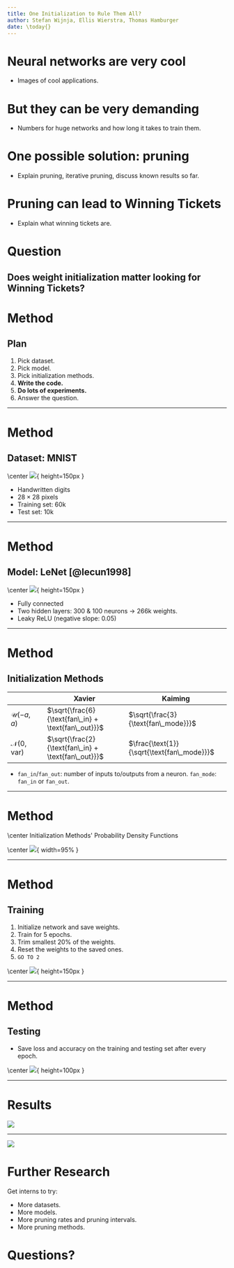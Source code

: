 ```yaml
---
title: One Initialization to Rule Them All?
author: Stefan Wijnja, Ellis Wierstra, Thomas Hamburger
date: \today{}
---
```


# Neural networks are very cool

* Images of cool applications.

# But they can be very demanding 
* Numbers for huge networks and how long it takes to train them.

# One possible solution: pruning

* Explain pruning, iterative pruning, discuss known results so far.

# Pruning can lead to Winning Tickets

* Explain what winning tickets are.

# Question

## Does weight initialization matter looking for Winning Tickets?

# Method
## Plan

1. Pick dataset.
2. Pick model.
3. Pick initialization methods.
4. __Write the code.__
5. __Do lots of experiments.__
6. Answer the question.

---

# Method
## Dataset: MNIST
\center
![](images/mnist.png){ height=150px }

* Handwritten digits
* $28 \times 28$ pixels
* Training set: 60k
* Test set: 10k

---

# Method
## Model: LeNet [@lecun1998]
\center
![](images/net.jpg){ height=150px }

* Fully connected
* Two hidden layers: 300 & 100 neurons $\rightarrow$ 266k weights.
* Leaky ReLU (negative slope: $0.05$)

---

# Method
## Initialization Methods

|                              |  | Xavier                                              | Kaiming                                    |
|------------------------------|--|-----------------------------------------------------|--------------------------------------------|
| $\mathcal{U}(-a, a)$         |  | $\sqrt{\frac{6}{\text{fan\_in} + \text{fan\_out}}}$ | $\sqrt{\frac{3}{\text{fan\_mode}}}$        |
| $\mathcal{N}(0, \text{var})$ |  | $\sqrt{\frac{2}{\text{fan\_in} + \text{fan\_out}}}$ | $\frac{\text{1}}{\sqrt{\text{fan\_mode}}}$ |

* `fan_in`/`fan_out`: number of inputs to/outputs from a neuron.
  `fan_mode`: `fan_in` or `fan_out`.

---

# Method

\center
Initialization Methods' Probability Density Functions

\center
![](images/pdfs.png){ width=95% }

---

# Method
## Training

1. Initialize network and save weights.
2. Train for 5 epochs.
3. Trim smallest 20% of the weights.
4. Reset the weights to the saved ones.
5. `GO TO 2`

\center
![](images/pruning-progression.png){ height=150px }

---

# Method
## Testing

* Save loss and accuracy on the training and testing set after every epoch.

\center
![](images/thinking-robot.png){ height=100px }

---


# Results

![](images/results-0-original-4.png)

---

![](images/results-1-xaviers.png)

# Further Research

Get interns to try:

* More datasets.
* More models.
* More pruning rates and pruning intervals.
* More pruning methods.

# Questions?
